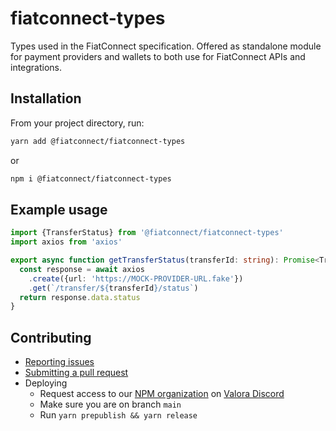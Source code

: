 # fiatconnect-types
Types used in the FiatConnect specification. Offered as standalone module for payment providers and 
wallets to both use for FiatConnect APIs and integrations.

## Installation
From your project directory, run:
```bash
yarn add @fiatconnect/fiatconnect-types
```
or
```bash
npm i @fiatconnect/fiatconnect-types
```

## Example usage

```typescript
import {TransferStatus} from '@fiatconnect/fiatconnect-types'
import axios from 'axios'

export async function getTransferStatus(transferId: string): Promise<TransferStatus> {
  const response = await axios
    .create({url: 'https://MOCK-PROVIDER-URL.fake'})
    .get(`/transfer/${transferId}/status`)
  return response.data.status
}
```

## Contributing
- [Reporting issues](https://github.com/fiatconnect/fiatconnect-types/issues)
- [Submitting a pull request](https://github.com/fiatconnect/fiatconnect-types/pulls)
- Deploying
  - Request access to our [NPM organization](https://www.npmjs.com/org/fiatconnect) on [Valora Discord](https://discord.gg/rwxxsZjJbd)
  - Make sure you are on branch `main`
  - Run `yarn prepublish && yarn release`
